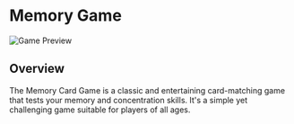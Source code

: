# Memory Game

![Game Preview](src/assets/game-preview.png)

## Overview

The Memory Card Game is a classic and entertaining card-matching game that tests your memory and concentration skills. It's a simple yet challenging game suitable for players of all ages.